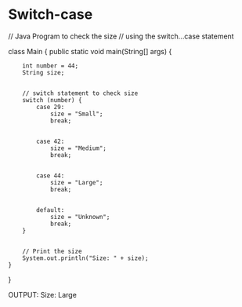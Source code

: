 # Switch-case
// Java Program to check the size
// using the switch...case statement


class Main {
    public static void main(String[] args) {


        int number = 44;
        String size;


        // switch statement to check size
        switch (number) {
            case 29:
                size = "Small";
                break;


            case 42:
                size = "Medium";
                break;


            case 44:
                size = "Large";
                break;


            default:
                size = "Unknown";
                break;
        }


        // Print the size
        System.out.println("Size: " + size);
    }
}


OUTPUT:
Size: Large
